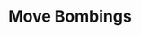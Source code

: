 ---
pid: ch643
title: Move Bombings
location_transcription: 
coordinates: "[-75.1644729555, 39.952483994748]"
zipcode: '19105'
gen_neighborhood: Center City
neighborhood: Center City
outside_phl: 
age: '22'
age_range: 20-29
instagram: 
image_file_name: ch_643.jpg
proposal_transcription: MOVE
topic: History,MOVE,Violence
topic_summary: 0, 0, 0, 0
type: Other No Form
keywords_other: 
credit: Jem
image_labels: 
twitter: 
facebook: 
permalink: "/monuments/ch643/"
layout: item-page
---
